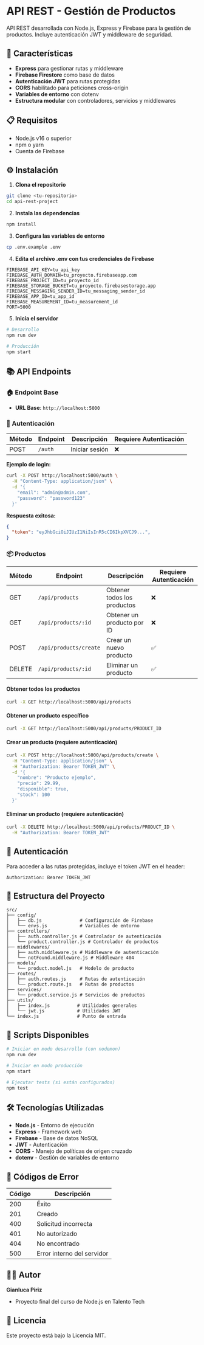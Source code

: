 # API REST - Gestión de Productos

API REST desarrollada con Node.js, Express y Firebase para la gestión de productos. Incluye autenticación JWT y middleware de seguridad.

## 🚀 Características

- **Express** para gestionar rutas y middleware
- **Firebase Firestore** como base de datos
- **Autenticación JWT** para rutas protegidas
- **CORS** habilitado para peticiones cross-origin
- **Variables de entorno** con dotenv
- **Estructura modular** con controladores, servicios y middlewares

## 📋 Requisitos

- Node.js v16 o superior
- npm o yarn
- Cuenta de Firebase

## ⚙️ Instalación

1. **Clona el repositorio**
```bash
git clone <tu-repositorio>
cd api-rest-project
```

2. **Instala las dependencias**
```bash
npm install
```

3. **Configura las variables de entorno**
```bash
cp .env.example .env
```

4. **Edita el archivo .env con tus credenciales de Firebase**
```env
FIREBASE_API_KEY=tu_api_key
FIREBASE_AUTH_DOMAIN=tu_proyecto.firebaseapp.com
FIREBASE_PROJECT_ID=tu_proyecto_id
FIREBASE_STORAGE_BUCKET=tu_proyecto.firebasestorage.app
FIREBASE_MESSAGING_SENDER_ID=tu_messaging_sender_id
FIREBASE_APP_ID=tu_app_id
FIREBASE_MEASUREMENT_ID=tu_measurement_id
PORT=5000
```

5. **Inicia el servidor**
```bash
# Desarrollo
npm run dev

# Producción
npm start
```

## 📚 API Endpoints

### 🏠 Endpoint Base
- **URL Base**: `http://localhost:5000`

### 🔐 Autenticación

| Método | Endpoint | Descripción | Requiere Autenticación |
|--------|----------|-------------|---------------|
| POST | `/auth` | Iniciar sesión | ❌ |

**Ejemplo de login:**
```bash
curl -X POST http://localhost:5000/auth \
  -H "Content-Type: application/json" \
  -d '{
    "email": "admin@admin.com",
    "password": "password123"
  }'
```

**Respuesta exitosa:**
```json
{
  "token": "eyJhbGciOiJIUzI1NiIsInR5cCI6IkpXVCJ9...",
}
```

### 📦 Productos

| Método | Endpoint | Descripción | Requiere Autenticación |
|--------|----------|-------------|---------------|
| GET | `/api/products` | Obtener todos los productos | ❌ |
| GET | `/api/products/:id` | Obtener un producto por ID | ❌ |
| POST | `/api/products/create` | Crear un nuevo producto | ✅ |
| DELETE | `/api/products/:id` | Eliminar un producto | ✅ |

#### Obtener todos los productos
```bash
curl -X GET http://localhost:5000/api/products
```

#### Obtener un producto específico
```bash
curl -X GET http://localhost:5000/api/products/PRODUCT_ID
```

#### Crear un producto (requiere autenticación)
```bash
curl -X POST http://localhost:5000/api/products/create \
  -H "Content-Type: application/json" \
  -H "Authorization: Bearer TOKEN_JWT" \
  -d '{
    "nombre": "Producto ejemplo",
    "precio": 29.99,
    "disponible": true,
    "stock": 100
  }'
```

#### Eliminar un producto (requiere autenticación)
```bash
curl -X DELETE http://localhost:5000/api/products/PRODUCT_ID \
  -H "Authorization: Bearer TOKEN_JWT"
```

## 🔑 Autenticación

Para acceder a las rutas protegidas, incluye el token JWT en el header:

```
Authorization: Bearer TOKEN_JWT
```

## 📁 Estructura del Proyecto

```
src/
├── config/
│   ├── db.js              # Configuración de Firebase
│   └── envs.js            # Variables de entorno
├── controllers/
│   ├── auth.controller.js # Controlador de autenticación
│   └── product.controller.js # Controlador de productos
├── middlewares/
│   ├── auth.middleware.js # Middleware de autenticación
│   └── notFound.middleware.js # Middleware 404
├── models/
│   └── product.model.js   # Modelo de producto
├── routes/
│   ├── auth.routes.js     # Rutas de autenticación
│   └── product.route.js   # Rutas de productos
├── services/
│   └── product.service.js # Servicios de productos
├── utils/
│   ├── index.js          # Utilidades generales
│   └── jwt.js            # Utilidades JWT
└── index.js              # Punto de entrada
```

## 🔧 Scripts Disponibles

```bash
# Iniciar en modo desarrollo (con nodemon)
npm run dev

# Iniciar en modo producción
npm start

# Ejecutar tests (si están configurados)
npm test
```

## 🛠️ Tecnologías Utilizadas

- **Node.js** - Entorno de ejecución
- **Express** - Framework web
- **Firebase** - Base de datos NoSQL
- **JWT** - Autenticación
- **CORS** - Manejo de políticas de origen cruzado
- **dotenv** - Gestión de variables de entorno

## 🚨 Códigos de Error

| Código | Descripción |
|--------|-------------|
| 200 | Éxito |
| 201 | Creado |
| 400 | Solicitud incorrecta |
| 401 | No autorizado |
| 404 | No encontrado |
| 500 | Error interno del servidor |

## 👨‍💻 Autor

**Gianluca Piriz**
- Proyecto final del curso de Node.js en Talento Tech

## 📄 Licencia

Este proyecto está bajo la Licencia MIT.
